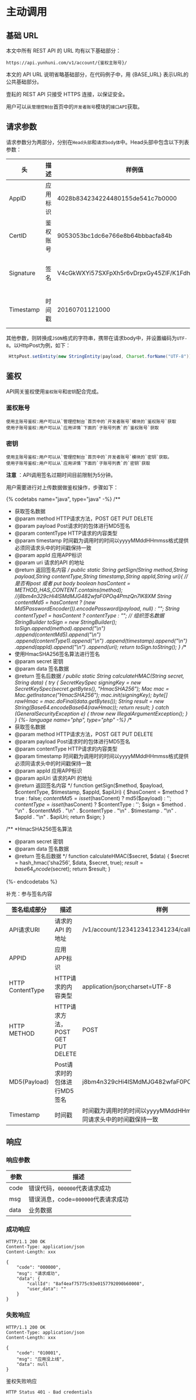 # 主动调用
<!-- toc -->

## 基础 URL
本文中所有 REST API 的 URL 均有以下基础部分：

```
https://api.yunhuni.com/v1/account/{鉴权主账号}/
```

本文的 API URL 说明省略基础部分，在代码例子中，用 {BASE_URL} 表示URL的公共基础部分。

壹耘的 REST API 只接受 HTTPS 连接，以保证安全。

用户可以从`管理控制台`首页中的`开发者账号`模块的`接口API`获取。

## 请求参数

请求参数分为两部分，分别在`Head头部`和`请求body体`中。Head头部中包含以下列表参数：

| 头         | 描述   | 样例值                                      | 备注                              |
| --------- | ---- | ---------------------------------------- | ------------------------------- |
| AppID     | 应用标识 | 4028b834234224480155de541c7b0000         | 用户指定的应用标识                       |
| CertID    | 鉴权账号 | 9053053bc1dc6e766e8b64bbbacfa84b         | 用户通过登录控制台获取                     |
| Signature | 签名   | V4cGkWXYi57SXFpXh5r6vDrpxGy45ZlF/K1FdhOm0lk= | 使用HmacSHA256签名算法组合请求数据进行签名，参考鉴权 |
| Timestamp | 时间戳  | 20160701121000                           | 时间戳为调用时的时间以yyyyMMddHHmmss格式提供   |

其他参数，则转换成`JSON`格式的字符串，携带在请求body中，并设置编码为`UTF-8`。以HttpPost为例，如下：

```java
 HttpPost.setEntity(new StringEntity(payload, Charset.forName("UTF-8")));
```


## 鉴权

API网关鉴权使用`鉴权账号`和`密钥`配合完成。

### 鉴权账号
    使用主账号鉴权:用户可以从`管理控制台`首页中的`开发者账号`模块的`鉴权账号`获取
    使用子账号鉴权:用户可以从`应用详情`下面的`子账号列表`的`鉴权账号`获取

### 密钥
    使用主账号鉴权:用户可以从`管理控制台`首页中的`开发者账号`模块的`密钥`获取。
    使用子账号鉴权:用户可以从`应用详情`下面的`子账号列表`的`密钥`获取

**注意** ：API调用签名过期时间目前限制为5分钟。

用户需要进行对上传数据做鉴权操作，步骤如下：

{% codetabs name="java", type="java" -%}
 /**
 * 获取签名数据
 * @param method HTTP请求方法，POST GET PUT DELETE
 * @param payload Post请求时的包体进行MD5签名
 * @param contentType HTTP请求的内容类型
 * @param timestamp 时间戳为调用时的时间以yyyyMMddHHmmss格式提供 必须同请求头中的时间戳保持一致
 * @param appId 应用APP标识
 * @param uri 请求的API 的地址
 * @return 返回签名内容
 */
public static String getSign(String method,String payload,String contentType,String timestamp,String appId,String uri){
    // 是否有post 或者 put  body
    boolean hasContent = METHOD_HAS_CONTENT.contains(method);
    //j8bm4n329cHi4lSMdMJG482wfaF0POq4PmzQn7lK8XM
    String contentMd5 = hasContent ? (new Md5PasswordEncoder()).encodePassword(payload, null) : "";
    String contentType1 = hasContent ? contentType : "";
    // 组织签名数据
    StringBuilder toSign = new StringBuilder();
    toSign.append(method).append("\n")
            .append(contentMd5).append("\n")
            .append(contentType1).append("\n")
            .append(timestamp).append("\n")
            .append(appId).append("\n")
            .append(uri);
    return toSign.toString();
}
/**
 * 使用HmacSHA256签名算法进行签名
 * @param secret 密钥
 * @param data 签名数据
 * @return 签名后数据
 */
public static String calculateHMAC(String secret, String data) {
    try {
        SecretKeySpec signingKey = new SecretKeySpec(secret.getBytes(), "HmacSHA256");
        Mac mac = Mac.getInstance("HmacSHA256");
        mac.init(signingKey);
        byte[] rawHmac = mac.doFinal(data.getBytes());
        String result = new String(Base64.encodeBase64(rawHmac));
        return result;
    } catch (GeneralSecurityException e) {
        throw new IllegalArgumentException();
    }
}
{%- language name="php", type="php" -%}
/**
 * 获取签名数据
 * @param method HTTP请求方法，POST GET PUT DELETE
 * @param payload Post请求时的包体进行MD5签名
 * @param contentType HTTP请求的内容类型
 * @param timestamp 时间戳为调用时的时间以yyyyMMddHHmmss格式提供 必须同请求头中的时间戳保持一致
 * @param appId 应用APP标识
 * @param apiUri 请求的API 的地址
 * @return 返回签名内容
 */
function getSign($method, $payload, $contentType, $timestamp, $appId, $apiUri)
{
    $hasConent = $method ? true : false;
    $contentMd5 = isset($hasConent) ? md5($payload) : '';
    $contentType = isset($hasConent) ? $contentType : '';
    $sign = $method . "\n" . $contentMd5 . "\n" . $contentType . "\n" . $timestamp . "\n" . $appId . "\n" . $apiUri;
    return $sign;
}

/**
 *HmacSHA256签名算法
 * @param secret 密钥
 * @param data 签名数据
 * @return 签名后数据
 */
function calculateHMAC($secret, $data)
{
    $secret = hash_hmac('sha256', $data, $secret, true);
    $result = base64_encode($secret);
    return $result;
}

{%- endcodetabs %}

补充：参与签名内容

| 签名组成部分           | 描述                           | 样例                                       |
| ---------------- | ---------------------------- | ---------------------------------------- |
| API请求URI         | 请求的API 的地址                   | /v1/account/1234123412341234/call/1234123411234 |
| APPID            | 应用APP标识                      |                                          |
| HTTP ContentType | HTTP请求的内容类型                  | application/json;charset=UTF-8           |
| HTTP METHOD      | HTTP请求方法，POST GET PUT DELETE | POST                                     |
| MD5(Payload)     | Post请求时的包体进行MD5签名            | j8bm4n329cHi4lSMdMJG482wfaF0POq4PmzQn7lK8XM |
| Timestamp        | 时间戳                          | 时间戳为调用时的时间以yyyyMMddHHmmss格式提供必须同请求头中的时间戳保持一致 |

## 响应

### 响应参数
| 参数           | 描述                           |
| ---------------- | ---------------------------- |
| code             | 错误代码，`000000`代表请求成功 |
| msg              | 错误消息，code=`000000`代表请求成功|
| data             | 业务数据|


### 成功响应
```http 
HTTP/1.1 200 OK
Content-Type: application/json
Content-Length: xxx

{
    "code": "000000",
    "msg": "请求成功",
    "data": {
        "callId": "8af4eaf75775c93e0157792090b60008",
        "user_data": ""
    }
}
```

### 失败响应


```http
HTTP/1.1 200 OK
Content-Type: application/json
Content-Length: xxx

{
    "code": "010001",
    "msg": "应用没上线",
    "data": null
}
```

鉴权失败响应
```http
HTTP Status 401 - Bad credentials
```
